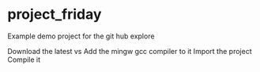 # project_friday
Example demo project for the git hub explore


Download the latest vs
Add the mingw gcc compiler to it
Import the project
Compile it
